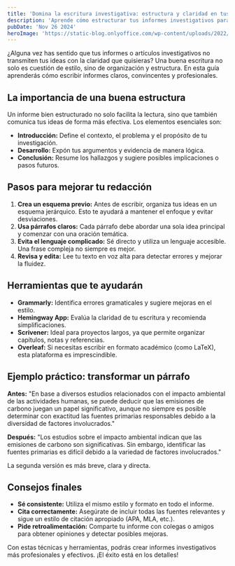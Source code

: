 ```yaml
---
title: 'Domina la escritura investigativa: estructura y claridad en tus informes'
description: 'Aprende cómo estructurar tus informes investigativos para que sean claros, convincentes y fáciles de leer. Descubre técnicas para respaldar tus ideas con evidencia sólida.'
pubDate: 'Nov 26 2024'
heroImage: 'https://static-blog.onlyoffice.com/wp-content/uploads/2022/08/Guide-to-formatting-academic-papers.png'
---
```


¿Alguna vez has sentido que tus informes o artículos investigativos no transmiten tus ideas con la claridad que quisieras? Una buena escritura no solo es cuestión de estilo, sino de organización y estructura. En esta guía aprenderás cómo escribir informes claros, convincentes y profesionales.

## La importancia de una buena estructura

Un informe bien estructurado no solo facilita la lectura, sino que también comunica tus ideas de forma más efectiva. Los elementos esenciales son:

- **Introducción:** Define el contexto, el problema y el propósito de tu investigación.  
- **Desarrollo:** Expón tus argumentos y evidencia de manera lógica.  
- **Conclusión:** Resume los hallazgos y sugiere posibles implicaciones o pasos futuros.  

## Pasos para mejorar tu redacción

1. **Crea un esquema previo:** Antes de escribir, organiza tus ideas en un esquema jerárquico. Esto te ayudará a mantener el enfoque y evitar desviaciones.  
2. **Usa párrafos claros:** Cada párrafo debe abordar una sola idea principal y comenzar con una oración temática.  
3. **Evita el lenguaje complicado:** Sé directo y utiliza un lenguaje accesible. Una frase compleja no siempre es mejor.  
4. **Revisa y edita:** Lee tu texto en voz alta para detectar errores y mejorar la fluidez.

## Herramientas que te ayudarán

- **Grammarly:** Identifica errores gramaticales y sugiere mejoras en el estilo.  
- **Hemingway App:** Evalúa la claridad de tu escritura y recomienda simplificaciones.  
- **Scrivener:** Ideal para proyectos largos, ya que permite organizar capítulos, notas y referencias.  
- **Overleaf:** Si necesitas escribir en formato académico (como LaTeX), esta plataforma es imprescindible.  

## Ejemplo práctico: transformar un párrafo

**Antes:** "En base a diversos estudios relacionados con el impacto ambiental de las actividades humanas, se puede deducir que las emisiones de carbono juegan un papel significativo, aunque no siempre es posible determinar con exactitud las fuentes primarias responsables debido a la diversidad de factores involucrados."

**Después:** "Los estudios sobre el impacto ambiental indican que las emisiones de carbono son significativas. Sin embargo, identificar las fuentes primarias es difícil debido a la variedad de factores involucrados."

La segunda versión es más breve, clara y directa.

## Consejos finales

- **Sé consistente:** Utiliza el mismo estilo y formato en todo el informe.  
- **Cita correctamente:** Asegúrate de incluir todas las fuentes relevantes y sigue un estilo de citación apropiado (APA, MLA, etc.).  
- **Pide retroalimentación:** Comparte tu informe con colegas o amigos para obtener opiniones y detectar posibles mejoras.

Con estas técnicas y herramientas, podrás crear informes investigativos más profesionales y efectivos. ¡El éxito está en los detalles!
